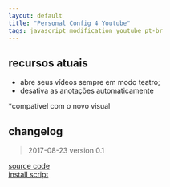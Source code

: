 ```yaml
---
layout: default
title: "Personal Config 4 Youtube"
tags: javascript modification youtube pt-br
---
```


## recursos atuais
* abre seus vídeos sempre em modo teatro;  
* desativa as anotações automaticamente

*compatível com o novo visual

## changelog
> 2017-08-23 version 0.1

[source code](https://github.com/h01000110/js-scripts/blob/master/personal-config-youtube.user.js)  
[install script](https://github.com/h01000110/js-scripts/raw/master/personal-config-youtube.user.js)
